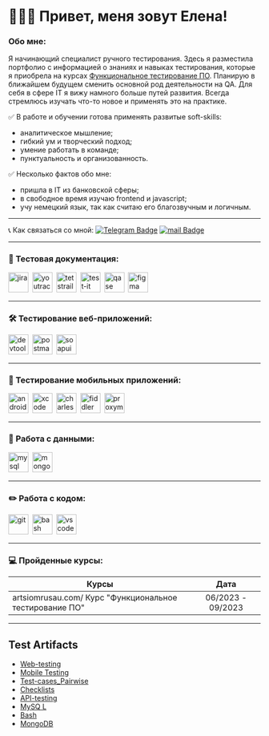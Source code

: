 # 🙋🏻‍♀️ Привет, меня зовут Елена!

###  Обо мне:

Я начинающий специалист ручного тестирования. Здесь я разместила портфолио с информацией о знаниях и навыках тестирования, которые я приобрела на курсах [Функциональное тестирование ПО](https://artsiomrusau.com/). Планирую в ближайшем будущем сменить основной род деятельности на QA.
Для себя в сфере IT я вижу намного больше путей развития. Всегда стремлюсь изучать что-то новое и применять это на практике.

✅ В работе и обучении готова применять развитые soft-skills:
- аналитическое мышление;
- гибкий ум и творческий подход;
- умение работать в команде;
- пунктуальность и организованность.

✅ Несколько фактов обо мне:
- пришла в IT из банковской сферы;
- в свободное время изучаю frontend и javascript;
- учу немецкий язык, так как считаю его благозвучным и логичным.

---



 📞  Как связаться со мной: [![Telegram Badge](https://img.shields.io/badge/%40elksne-blue?style=flat&logo=Telegram&logoColor=white)](https://t.me/elksne) [![mail Badge](https://img.shields.io/badge/%40Mailru-005FF9)](mailto:el_el_@mail.ru)

---
### 📁 Тестовая документация:

<div>
  <img src="https://cdn.jsdelivr.net/gh/devicons/devicon/icons/jira/jira-original.svg" title="jira" alt="jira" width="40" height="40"/>&nbsp
  <img src="https://upload.wikimedia.org/wikipedia/commons/thumb/8/8d/YouTrack_Icon.svg/1024px-YouTrack_Icon.svg.png?20200803082248" title="youtrack" alt="youtrack" width="40" height="40"/>&nbsp
  <img src="https://codahosted.io/packs/21236/unversioned/assets/LOGO/ba1091c59bab89cd2fd0f289622731fe16113d7b00905abe64759c313a4b73b76c1b0426076ed76cb74752234c734131df46992d5b8b48fc13e264240e4f7119f736cfeb64df36ded54b5cbf6198b9cadedf18dd0cac5c7dbcd16e6336c29363cd1292ba" title="testrail" alt="tetstrail" width="40" height="40"/>&nbsp
  <img src="https://docs.testit.software/images/testit_logo_icon.png" title="test-it" alt="test-it" width="40" height="40"/>&nbsp
  <img src="https://luna1.co/eb0187.png" title="qase" alt="qase" width="40" height="40"/>&nbsp
  <img src="https://cdn.jsdelivr.net/gh/devicons/devicon/icons/figma/figma-original.svg" title="figma" alt="figma" width="40" height="40"/>&nbsp
</div>

---

### 🛠 Тестирование веб-приложений:

<div>
  <img src="https://d33wubrfki0l68.cloudfront.net/38b5c953a4667366685d55db55d057c86db1fc54/a0fdc/static/acae6b24d940347661ca901ea07f47c1/chrome-dev-logo-icon.png" title="devtools" alt="devtools" width="40" height="40"/>&nbsp
  <img src="https://uxwing.com/wp-content/themes/uxwing/download/brands-and-social-media/postman-icon.png" title="postman" alt="postman" width="40" height="40"/>&nbsp
  <img src="https://static0.smartbear.co/smartbearbrand/media/images/home/soapui-icon.svg" title="soapui" alt="soapui" width="40" height="40"/>&nbsp
</div>

---

### 📱 Тестирование мобильных приложений:

<div>
  <img src="https://cdn.jsdelivr.net/gh/devicons/devicon/icons/androidstudio/androidstudio-original.svg" title="android-studio" alt="android-studio" width="40" height="40"/>&nbsp
  <img src="https://cdn.jsdelivr.net/gh/devicons/devicon/icons/xcode/xcode-original.svg" title="xcode" alt="xcode" width="40" height="40"/>&nbsp
  <img src="https://cdn.icon-icons.com/icons2/3053/PNG/512/charles_proxy_macos_bigsur_icon_190302.png" title="charles-proxy" alt="charles-proxy" width="40" height="40"/>&nbsp
  <img src="https://www.megaleechers.com/storage/Fiddler-Everywhere-Icon.png" title="fiddler" alt="fiddler" width="40" height="40"/>&nbsp
  <img src="https://pbs.twimg.com/profile_images/1589614420766126080/slAIVDtr_400x400.jpg" title="proxyman" alt="proxyman" width="40" height="40"/>&nbsp
</div>


---

### 💾 Работа с данными:

<div>
  <img src="https://cdn.jsdelivr.net/gh/devicons/devicon/icons/mysql/mysql-original.svg" title="mysql" alt="mysql" width="40" height="40"/>&nbsp
  <img src="https://cdn.jsdelivr.net/gh/devicons/devicon/icons/mongodb/mongodb-original.svg" title="mongodb" alt="mongodb" width="40" height="40"/>&nbsp
</div>

---

### ✏️ Работа с кодом:

<div>
  <img src="https://cdn.jsdelivr.net/gh/devicons/devicon/icons/git/git-original.svg" title="git" alt="git" width="40" height="40"/>&nbsp
  <img src="https://upload.wikimedia.org/wikipedia/commons/thumb/4/4b/Bash_Logo_Colored.svg/1024px-Bash_Logo_Colored.svg.png?20180723054350" title="bash" alt="bash" width="40" height="40"/>&nbsp
  <img src="https://cdn.jsdelivr.net/gh/devicons/devicon/icons/vscode/vscode-original.svg" title="vscode" alt="vscode" width="40" height="40"/>&nbsp
  
</div>

---

 ### 💻 Пройденные курсы:

| Курсы                                                           | Дата              |
| ----------------------------------------------------------------| :---------------: |
| artsiomrusau.com/ Курс "Функциональное тестирование ПО"         | 06/2023 - 09/2023|

---
 </p>
<h2 color:#fa8e47>Test Artifacts </h2>

<p> 
 <ul>
<li>  <a href="https://github.com/ElksneE/Web-testing"> Web-testing </a>  </li>
<li>  <a href="https://github.com/ElksneE/Mobile-testing"> Mobile Testing </a>   </li>
<li> <a href="https://github.com/ElksneE/Test-cases_Pairwise"> Test-cases_Pairwise </a>   </li>
<li>  <a href="https://github.com/ElksneE/Checklists"> Checklists </a>  </li>
<li>  <a href="https://github.com/ElksneE/API-testing"> API-testing
</a>   </li>
<li> <a href="https://github.com/ElksneE/MySQL"> MySQ L</a>  </li>
<li> <a href="https://github.com/ElksneE/Bash"> Bash </a>  </li>
<li> <a href="https://github.com/ElksneE/MongoDB"> MongoDB </a> </li>
</ul>
</p>